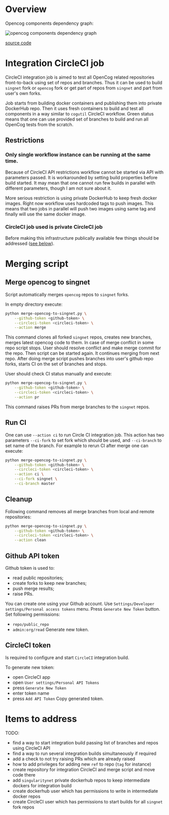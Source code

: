 # Overview

Opencog components dependency graph:

![opencog components dependency graph](https://www.plantuml.com/plantuml/svg/XLHBQiGm3Dtx5Bw0sttfOg0zGFUb2q-YUapyIMrb62YzUnNRoSY1qe71rjEJP4cFd3BgX8jtGg151_9D3vCsaAMIBz7FCK10-MgrITeBCUnG7ER9CFjT8cHKeqQT0RFya3eNQ4CODu63cvXh9Jd6OO8aluMa7qyOPmX3D8_jL6VAK_CsP0N-Z2f5Edej-nT_ZXc9ahkG3VptRIDSkq2onGzhcQ05hME8ZnduK3H6dsacmB0bSSlR0AaRkJPMdMsibScWU-_FgfHfX7oiUQQtNhnE4rziRO0X3dGANLwu8QIWdS8O7MNldEP2GrFdP4TQRkzoEfY5TgvAIXjCvwUg6TArwr4Zqc4Zhp-x84JHdtnMgXC35nnthkkeWc1WrGCBByxxfifPCBwRErgdUL3AWR_VjjnxX-tM-5kNFV-O-wbcViXVJdwcwANNcJPnY5fLqoDD6WUmoQ57xvBO7yMV8YXvRRw8aK-oexMpO5K_M-2wFVftR762CD97w1S0)

[source code](https://www.planttext.com/?text=XLHBQiGm3Dtx5Bw0sttfOg0zGFUb2q-YUapyIMrb62YzUnNRoSY1qe71rjEJP4cFd3BgX8jtGg151_9D3vCsaAMIBz7FCK10-MgrITeBCUnG7ER9CFjT8cHKeqQT0RFya3eNQ4CODu63cvXh9Jd6OO8aluMa7qyOPmX3D8_jL6VAK_CsP0N-Z2f5Edej-nT_ZXc9ahkG3VptRIDSkq2onGzhcQ05hME8ZnduK3H6dsacmB0bSSlR0AaRkJPMdMsibScWU-_FgfHfX7oiUQQtNhnE4rziRO0X3dGANLwu8QIWdS8O7MNldEP2GrFdP4TQRkzoEfY5TgvAIXjCvwUg6TArwr4Zqc4Zhp-x84JHdtnMgXC35nnthkkeWc1WrGCBByxxfifPCBwRErgdUL3AWR_VjjnxX-tM-5kNFV-O-wbcViXVJdwcwANNcJPnY5fLqoDD6WUmoQ57xvBO7yMV8YXvRRw8aK-oexMpO5K_M-2wFVftR762CD97w1S0)

# Integration CircleCI job

CircleCI integration job is aimed to test all OpenCog related repositories
front-to-back using set of repos and branches. Thus it can be used to build
`singnet` fork or `opencog` fork or get part of repos from `singnet` and part
from user's own forks.

Job starts from building docker containers and publishing them into private
DockerHub repo. Then it uses fresh containers to build and test all components
in a way similar to `cogutil` CircleCI workflow. Green status means that one
can use provided set of branches to build and run all OpenCog tests from the
scratch.

## Restrictions

### Only single workflow instance can be running at the same time.

Because of CircleCI API restrictions workflow cannot be started via API with
parameters passed. It is workarounded by setting build properties before build
started. It may mean that one cannot run few builds in parallel with different
parameters, though I am not sure about it.

More serious restriction is using private DockerHub to keep fresh docker
images. Right now workflow uses hardcoded tags to push images. This means that
two jobs in parallel will push two images using same tag and finally will use
the same docker image.

### CircleCI job used is private CircleCI job

Before making this infrastructure publically available few things should be
addressed ([see below](#items-to-address)).

# Merging script

## Merge opencog to singnet

Script automatically merges `opencog` repos to `singnet` forks.

In empty directory execute:
```sh
python merge-opencog-to-singnet.py \
	--github-token <github-token> \
	--circleci-token <circleci-token> \
	--action merge
```

This command clones all forked `singnet` repos, creates new branches, merges
latest opencog code to them. In case of merge conflict in some repo script
stops. User should resolve conflict and make merge commit for the repo. Then
script can be started again. It continues merging from next repo. After
doing merge script pushes branches into user's github repo forks, starts CI on
the set of branches and stops.

User should check CI status manually and execute:
```sh
python merge-opencog-to-singnet.py \
	--github-token <github-token> \
	--circleci-token <circleci-token> \
	--action pr
```
This command raises PRs from merge branches to the `singnet` repos.

## Run CI

One can use `--action ci` to run Circle CI integration job. This action has two
parameters `--ci-fork` to set fork which should be used, and `--ci-branch` to
set name of the branch. For example to rerun CI after merge one can execute:

```sh
python merge-opencog-to-singnet.py \
	--github-token <github-token> \
	--circleci-token <circleci-token> \
	--action ci \
	--ci-fork singnet \
	--ci-branch master
```

## Cleanup

Following command removes all merge branches from local and remote
repositories:
```sh
python merge-opencog-to-singnet.py \
	--github-token <github-token> \
	--circleci-token <circleci-token> \
	--action clean
```

## Github API token

Github token is used to:
- read public repositories;
- create forks to keep new branches;
- push merge results;
- raise PRs.

You can create one using your Github account.
Use `Settings/Developer settings/Personal access tokens` menu.
Press `Generate New Token` button.
Set following permissions:
- `repo/public_repo`
- `admin:org/read`
Generate new token.

## CircleCI token

Is required to configure and start `CircleCI` integration build.

To generate new token:
- open CircleCI app
- open `User settings/Personal API Tokens`
- press `Generate New Token`
- enter token name
- press `Add API Token`
Copy generated token.

# Items to address

TODO:
- find a way to start integration build passing list of branches and repos
  using CircleCI API
- find a way to run several integration builds simultaneously if required
- add a check to not try raising PRs which are already raised
- how to add privileges for adding new `ref` to repo (`tag` for instance)
- create repository for integration CircleCI and merge script and move code
  there
- add `singularitynet` private dockerhub repos to keep intermediate dockers for
  integration build
- create dockerhub user which has permissions to write in intermediate docker
  repos
- create CircleCI user which has permissions to start builds for all `singnet`
  fork repos


